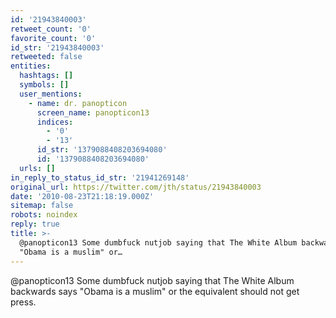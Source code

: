 ```yaml
---
id: '21943840003'
retweet_count: '0'
favorite_count: '0'
id_str: '21943840003'
retweeted: false
entities:
  hashtags: []
  symbols: []
  user_mentions:
    - name: dr. panopticon
      screen_name: panopticon13
      indices:
        - '0'
        - '13'
      id_str: '1379088408203694080'
      id: '1379088408203694080'
  urls: []
in_reply_to_status_id_str: '21941269148'
original_url: https://twitter.com/jth/status/21943840003
date: '2010-08-23T21:18:19.000Z'
sitemap: false
robots: noindex
reply: true
title: >-
  @panopticon13 Some dumbfuck nutjob saying that The White Album backwards says
  "Obama is a muslim" or…
---
```


@panopticon13 Some dumbfuck nutjob saying that The White Album backwards says "Obama is a muslim" or the equivalent should not get press.